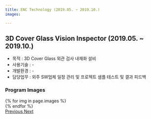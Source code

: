 ```yaml
---
title: ENC Technology (2019.05. ~ 2019.10.)
images:

---
```

## 3D Cover Glass Vision Inspector (2019.05. ~ 2019.10.)
- 목적 : 3D Cover Glass 외관 검사 내재화 설비
- 사용기술 : -
- 개발환경 : -
- 담당업무 : 외주 SW업체 일정 관리 및 프로젝트 샘플 테스트 및 결과 피드백
  
### Program Images

<div id="carouselExampleControls" class="carousel slide mb-4" data-ride="carousel">
    <div class="carousel-inner">
        {% for img in page.images %}
            <div class="carousel-item {% if forloop.first %}active{% endif %}">
                <img src="{{ img }}" class="d-block w-100" alt="">
            </div>
        {% endfor %}
    </div>
    <a class="carousel-control-prev" href="#carouselExampleControls" role="button" data-slide="prev">
        <span class="carousel-control-prev-icon" aria-hidden="true"></span>
        <span class="sr-only">Previous</span>
    </a>
    <a class="carousel-control-next" href="#carouselExampleControls" role="button" data-slide="next">
        <span class="carousel-control-next-icon" aria-hidden="true"></span>
        <span class="sr-only">Next</span>
    </a>
</div>
